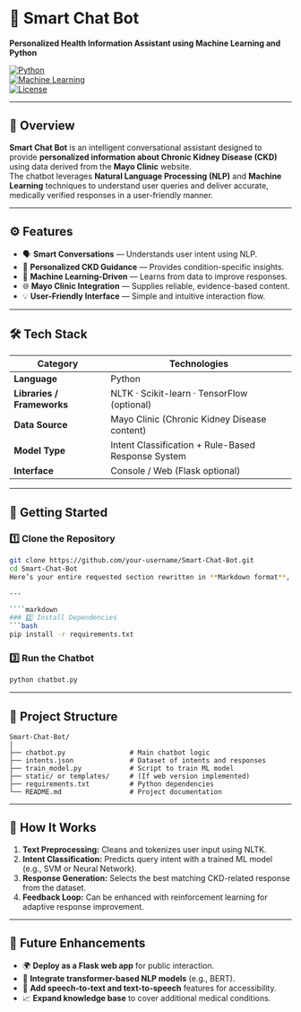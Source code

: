 # 🧠 Smart Chat Bot  
**Personalized Health Information Assistant using Machine Learning and Python**  

[![Python](https://img.shields.io/badge/Python-3.9%2B-blue)](https://www.python.org/)  
[![Machine Learning](https://img.shields.io/badge/Machine%20Learning-Sklearn%2C%20NLTK-orange)]()  
[![License](https://img.shields.io/badge/License-MIT-green.svg)](LICENSE)  

---

## 📘 Overview  
**Smart Chat Bot** is an intelligent conversational assistant designed to provide **personalized information about Chronic Kidney Disease (CKD)** using data derived from the **Mayo Clinic** website.  
The chatbot leverages **Natural Language Processing (NLP)** and **Machine Learning** techniques to understand user queries and deliver accurate, medically verified responses in a user-friendly manner.  

---

## ⚙️ Features  
- 🗣️ **Smart Conversations** — Understands user intent using NLP.  
- 🧬 **Personalized CKD Guidance** — Provides condition-specific insights.  
- 🧠 **Machine Learning-Driven** — Learns from data to improve responses.  
- 🌐 **Mayo Clinic Integration** — Supplies reliable, evidence-based content.  
- 💡 **User-Friendly Interface** — Simple and intuitive interaction flow.  

---

## 🛠️ Tech Stack  
| Category | Technologies |
|-----------|---------------|
| **Language** | Python |
| **Libraries / Frameworks** | NLTK · Scikit-learn · TensorFlow (optional) |
| **Data Source** | Mayo Clinic (Chronic Kidney Disease content) |
| **Model Type** | Intent Classification + Rule-Based Response System |
| **Interface** | Console / Web (Flask optional) |

---

## 🚀 Getting Started  

### 1️⃣ Clone the Repository  
```bash
git clone https://github.com/your-username/Smart-Chat-Bot.git
cd Smart-Chat-Bot
Here’s your entire requested section rewritten in **Markdown format**, ready to paste directly into your `README.md`:

---

````markdown
### 2️⃣ Install Dependencies
```bash
pip install -r requirements.txt
````

### 3️⃣ Run the Chatbot

```bash
python chatbot.py
```

---

## 🧩 Project Structure

```
Smart-Chat-Bot/
│
├── chatbot.py                # Main chatbot logic
├── intents.json              # Dataset of intents and responses
├── train_model.py            # Script to train ML model
├── static/ or templates/     # (If web version implemented)
├── requirements.txt          # Python dependencies
└── README.md                 # Project documentation
```

---

## 🧠 How It Works

1. **Text Preprocessing:** Cleans and tokenizes user input using NLTK.
2. **Intent Classification:** Predicts query intent with a trained ML model (e.g., SVM or Neural Network).
3. **Response Generation:** Selects the best matching CKD-related response from the dataset.
4. **Feedback Loop:** Can be enhanced with reinforcement learning for adaptive response improvement.

---

## 🧭 Future Enhancements

* 🌍 **Deploy as a Flask web app** for public interaction.
* 🤖 **Integrate transformer-based NLP models** (e.g., BERT).
* 💬 **Add speech-to-text and text-to-speech** features for accessibility.
* 📈 **Expand knowledge base** to cover additional medical conditions.

```
